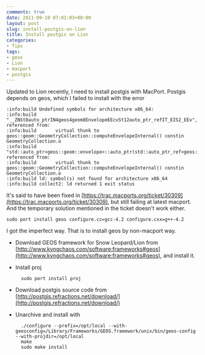 ```yaml
---
comments: true
date: 2011-09-10 07:01:03+00:00
layout: post
slug: install-postgis-on-lion
title: Install postgis on Lion
categories:
- Tips
tags:
- geos
- Lion
- macport
- postgis
---
```


Updated to Lion recently, I need to install postgis with MacPort.
Postgis depends on geos, which I failed to install with the error

    :info:build Undefined symbols for architecture x86_64:
    :info:build   "__ZNSt8auto_ptrIN4geos4geom8EnvelopeEEcvSt12auto_ptr_refIT_EIS2_EEv", referenced from:
    :info:build       virtual thunk to geos::geom::GeometryCollection::computeEnvelopeInternal() constin GeometryCollection.o
    :info:build   "std::auto_ptr<geos::geom::envelope>::auto_ptr(std::auto_ptr_ref<geos::geom::envelope>)", referenced from:
    :info:build       virtual thunk to geos::geom::GeometryCollection::computeEnvelopeInternal() constin GeometryCollection.o
    :info:build ld: symbol(s) not found for architecture x86_64
    :info:build collect2: ld returned 1 exit status

It's said to have been fixed in [https://trac.macports.org/ticket/30309](https://trac.macports.org/ticket/30309), but still failing at latest macport. And the temporary solution mentioned in the ticket doesn't work either.

    sudo port install geos configure.cc=gcc-4.2 configure.cxx=g++-4.2

I got the imperfect way. That is to install geos by non-macport way.

- Download GEOS framework for Snow Leopard/Lion from [http://www.kyngchaos.com/software:frameworks#geos](http://www.kyngchaos.com/software:frameworks#geos), and install it.

- Install proj

	    sudo port install proj

- Download postgis source code from [http://postgis.refractions.net/download/](http://postgis.refractions.net/download/)

- Unarchive and install with
    
	    ./configure --prefix=/opt/local --with-geosconfig=/Library/Frameworks/GEOS.framework/unix/bin/geos-config --with-projdir=/opt/local
	    make
	    sudo make install